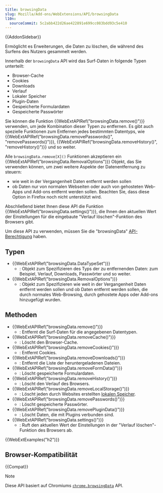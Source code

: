 ```yaml
---
title: browsingData
slug: Mozilla/Add-ons/WebExtensions/API/browsingData
l10n:
  sourceCommit: 5c2abb422d26ae422891e699cc083bdd93c5e410
---
```


{{AddonSidebar}}

Ermöglicht es Erweiterungen, die Daten zu löschen, die während des Surfens des Nutzers gesammelt werden.

Innerhalb der `browsingData` API wird das Surf-Daten in folgende Typen unterteilt:

- Browser-Cache
- Cookies
- Downloads
- Verlauf
- Lokaler Speicher
- Plugin-Daten
- Gespeicherte Formulardaten
- Gespeicherte Passwörter

Sie können die Funktion {{WebExtAPIRef("browsingData.remove()")}} verwenden, um jede Kombination dieser Typen zu entfernen. Es gibt auch spezielle Funktionen zum Entfernen jedes bestimmten Datentyps, wie {{WebExtAPIRef("browsingData.removePasswords()", "removePasswords()")}}, {{WebExtAPIRef("browsingData.removeHistory()", "removeHistory()")}} und so weiter.

Alle `browsingData.remove[X]()` Funktionen akzeptieren ein {{WebExtAPIRef("browsingData.RemovalOptions")}} Objekt, das Sie verwenden können, um zwei weitere Aspekte der Datenentfernung zu steuern:

- wie weit in der Vergangenheit Daten entfernt werden sollen
- ob Daten nur von normalen Webseiten oder auch von gehosteten Web-Apps und Add-ons entfernt werden sollen. Beachten Sie, dass diese Option in Firefox noch nicht unterstützt wird.

Abschließend bietet Ihnen diese API die Funktion {{WebExtAPIRef("browsingData.settings()")}}, die Ihnen den aktuellen Wert der Einstellungen für die eingebaute "Verlauf löschen"-Funktion des Browsers gibt.

Um diese API zu verwenden, müssen Sie die "browsingData" [API-Berechtigung](/de/docs/Mozilla/Add-ons/WebExtensions/manifest.json/permissions#api_permissions) haben.

## Typen

- {{WebExtAPIRef("browsingData.DataTypeSet")}}
  - : Objekt zum Spezifizieren des Typs der zu entfernenden Daten: zum Beispiel, Verlauf, Downloads, Passwörter und so weiter.
- {{WebExtAPIRef("browsingData.RemovalOptions")}}
  - : Objekt zum Spezifizieren wie weit in der Vergangenheit Daten entfernt werden sollen und ob Daten entfernt werden sollen, die durch normales Web-Browsing, durch gehostete Apps oder Add-ons hinzugefügt wurden.

## Methoden

- {{WebExtAPIRef("browsingData.remove()")}}
  - : Entfernt die Surf-Daten für die angegebenen Datentypen.
- {{WebExtAPIRef("browsingData.removeCache()")}}
  - : Löscht den Browser-Cache.
- {{WebExtAPIRef("browsingData.removeCookies()")}}
  - : Entfernt Cookies.
- {{WebExtAPIRef("browsingData.removeDownloads()")}}
  - : Entfernt die Liste der heruntergeladenen Dateien.
- {{WebExtAPIRef("browsingData.removeFormData()")}}
  - : Löscht gespeicherte Formulardaten.
- {{WebExtAPIRef("browsingData.removeHistory()")}}
  - : Löscht den Verlauf des Browsers.
- {{WebExtAPIRef("browsingData.removeLocalStorage()")}}
  - : Löscht jeden durch Websites erstellten [lokalen Speicher](/de/docs/Web/API/Window/localStorage).
- {{WebExtAPIRef("browsingData.removePasswords()")}}
  - : Löscht gespeicherte Passwörter.
- {{WebExtAPIRef("browsingData.removePluginData()")}}
  - : Löscht Daten, die mit Plugins verbunden sind.
- {{WebExtAPIRef("browsingData.settings()")}}
  - : Ruft den aktuellen Wert der Einstellungen in der "Verlauf löschen"-Funktion des Browsers ab.

{{WebExtExamples("h2")}}

## Browser-Kompatibilität

{{Compat}}

> [!NOTE]
> Diese API basiert auf Chromiums [`chrome.browsingData`](https://developer.chrome.com/docs/extensions/reference/api/browsingData) API.
